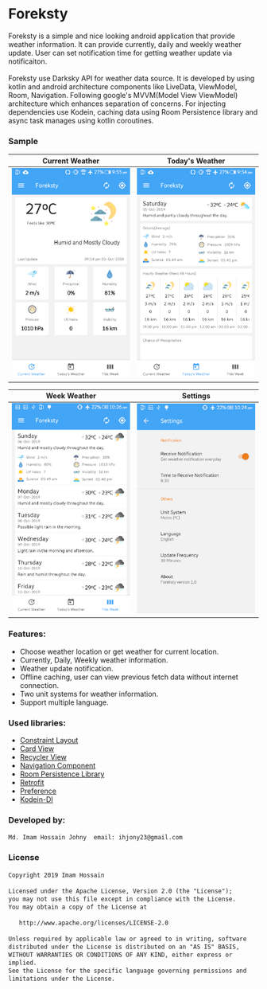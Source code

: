 # Foreksty


Foreksty is a simple and nice looking android application that provide weather information. It can provide currently, daily and weekly weather update. User can set notification time for getting weather update via notificaiton.
<br><br>Foreksty use Darksky API for weather data source. It is developed by using kotlin and android architecture components like LiveData, ViewModel, Room, Navigation. Following google's MVVM(Model View ViewModel) architecture which enhances separation of concerns. For injecting
dependencies use Kodein, caching data using Room Persistence library and async task manages using kotlin coroutines.


### Sample

Current Weather | Today's Weather
-------------|-----------------
![alt text](Screenshots/_current.png "Current Weather") | ![alt text](Screenshots/_today.png "Today's Weather") 

Week Weather | Settings
-------------|-----------------
![alt text](Screenshots/_week.png "This Week") | ![alt text](Screenshots/_settings.png "Settings")


### Features:

* Choose weather location or get weather for current location.
* Currently, Daily, Weekly weather information.
* Weather update notification. 
* Offline caching, user can view previous fetch data without internet connection.
* Two unit systems for weather information.
* Support multiple language.


### Used libraries:

* [Constraint Layout](https://developer.android.com/training/constraint-layout)
* [Card View](https://developer.android.com/guide/topics/ui/layout/cardview)
* [Recycler View](https://developer.android.com/guide/topics/ui/layout/recyclerview)
* [Navigation Component](https://developer.android.com/guide/navigation/navigation-getting-started)
* [Room Persistence Library](https://developer.android.com/topic/libraries/architecture/room)
* [Retrofit](http://square.github.io/retrofit/)
* [Preference](https://developer.android.com/reference/android/preference/Preference)
* [Kodein-DI](https://github.com/Kodein-Framework/Kodein-DI)


### Developed by:

	Md. Imam Hossain Johny  email: ihjony23@gmail.com


### License

```
Copyright 2019 Imam Hossain

Licensed under the Apache License, Version 2.0 (the "License");
you may not use this file except in compliance with the License.
You may obtain a copy of the License at

   http://www.apache.org/licenses/LICENSE-2.0

Unless required by applicable law or agreed to in writing, software
distributed under the License is distributed on an "AS IS" BASIS,
WITHOUT WARRANTIES OR CONDITIONS OF ANY KIND, either express or implied.
See the License for the specific language governing permissions and
limitations under the License.